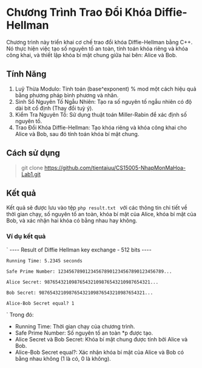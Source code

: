 # Chương Trình Trao Đổi Khóa Diffie-Hellman
Chương trình này triển khai cơ chế trao đổi khóa Diffie-Hellman bằng C++. Nó thực hiện việc tạo số nguyên tố an toàn, tính toán khóa riêng và khóa công khai, và thiết lập khóa bí mật chung giữa hai bên: Alice và Bob.
## Tính Năng
1. Luỹ Thừa Modulo: Tính toán (base^exponent) % mod một cách hiệu quả bằng phương pháp bình phương và nhân.
2. Sinh Số Nguyên Tố Ngẫu Nhiên: Tạo ra số nguyên tố ngẫu nhiên có độ dài bit cố định (Thay đổi tuỳ ý).
3. Kiểm Tra Nguyên Tố: Sử dụng thuật toán Miller-Rabin để xác định số nguyên tố.
4. Trao Đổi Khóa Diffie-Hellman: Tạo khóa riêng và khóa công khai cho Alice và Bob, sau đó tính toán khóa bí mật chung.
## Cách sử dụng
> git clone https://github.com/tientaiuu/CS15005-NhapMonMaHoa-Lab1.git
## Kết quả 
Kết quả sẽ được lưu vào tệp ```php result.txt ``` với các thông tin chi tiết về thời gian chạy, số nguyên tố an toàn, khóa bí mật của Alice, khóa bí mật của Bob, và xác nhận hai khóa có bằng nhau hay không.

### Ví dụ kết quả
`				---- Result of Diffie Hellman key exchange - 512 bits ----

	Running Time: 5.2345 seconds

	Safe Prime Number: 123456789012345678901234567890123456789...

	Alice Secret: 987654321098765432109876543210987654321...

	Bob Secret: 987654321098765432109876543210987654321...

	Alice-Bob Secret equal? 1
`
Trong đó:
* Running Time: Thời gian chạy của chương trình.
* Safe Prime Number: Số nguyên tố an toàn *p được tạo.
* Alice Secret và Bob Secret: Khóa bí mật chung được tính bởi Alice và Bob.
* Alice-Bob Secret equal?: Xác nhận khóa bí mật của Alice và Bob có bằng nhau không (1 là có, 0 là không).
